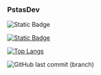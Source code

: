 ### PstasDev
![Static Badge](https://img.shields.io/badge/Main_interest-Python-blue)
<!-- ![Static Badge](https://img.shields.io/badge/Currently_interested_in-Web-blue) -->
[![Static Badge](https://img.shields.io/badge/My_Website-botond.eu-darkgreen)](https://botond.eu)

[![Top Langs](https://github-readme-stats-ten-theta-27.vercel.app/api/top-langs/?username=PstasDev&theme=github_dark_dimmed&text_color=718096&bg_color=00000000&hide_border=true&hide_title=true)]()

<!--
**PstasDev/PstasDev** is a ✨ _special_ ✨ repository because its `README.md` (this file) appears on your GitHub profile.

Here are some ideas to get you started:

- 🔭 I’m currently working on ...
- 🌱 I’m currently learning ...
- 👯 I’m looking to collaborate on ...
- 🤔 I’m looking for help with ...
- 💬 Ask me about ...
- 📫 How to reach me: ...
- 😄 Pronouns: ...
- ⚡ Fun fact: ...
-->

![GitHub last commit (branch)](https://img.shields.io/github/last-commit/PstasDev/PstasDev/main?label=Last%20updated)

